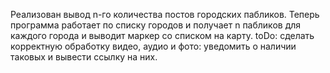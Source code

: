 Реализован вывод n-го количества постов городских пабликов. Теперь программа работает по списку городов и получает n пабликов для каждого города и выводит маркер со списком на карту. 
toDo: сделать корректную обработку видео, аудио и фото: уведомить о наличии таковых и вывести ссылку на них.
